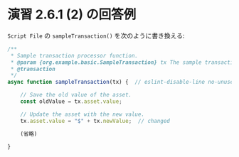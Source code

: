 # 演習 2.6.1 (2) の回答例

`Script File` の `sampleTransaction()` を次のように書き換える:

```javascript
/**
 * Sample transaction processor function.
 * @param {org.example.basic.SampleTransaction} tx The sample transaction instance.
 * @transaction
 */
async function sampleTransaction(tx) {  // eslint-disable-line no-unused-vars

    // Save the old value of the asset.
    const oldValue = tx.asset.value;

    // Update the asset with the new value.
    tx.asset.value = "$" + tx.newValue;  // changed

    (省略)

}
```

